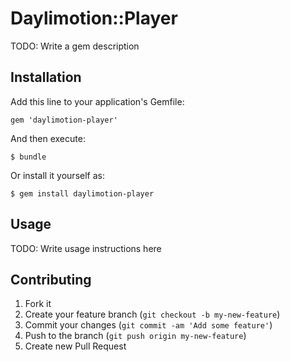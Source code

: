 # Daylimotion::Player

TODO: Write a gem description

## Installation

Add this line to your application's Gemfile:

    gem 'daylimotion-player'

And then execute:

    $ bundle

Or install it yourself as:

    $ gem install daylimotion-player

## Usage

TODO: Write usage instructions here

## Contributing

1. Fork it
2. Create your feature branch (`git checkout -b my-new-feature`)
3. Commit your changes (`git commit -am 'Add some feature'`)
4. Push to the branch (`git push origin my-new-feature`)
5. Create new Pull Request
